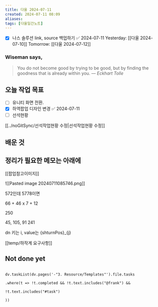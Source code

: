 ```yaml
---
title: 다울 2024-07-11
created: 2024-07-11 08:09
aliases: 
tags: [다울일간노트]
---
```

- [x] 나스 솔루션 link, source 백업하기 ✅ 2024-07-11
Yesterday: [[다울 2024-07-10]]
Tomorrow: [[다울 2024-07-12]]

### Wiseman says,
> You do not become good by trying to be good, but by finding the goodness that is already within you.
> — <cite>Eckhart Tolle</cite>


## 오늘 작업 목표
- [ ] 유니티 화면 전환.
- [x] 하역팝업 디자인 변경 ✅ 2024-07-11
- [ ] 선석현황

[[../noGitSync/선석작업현황 수정|선석작업현황 수정]]



## 배운 것




## 정리가 필요한 메모는 아래에

[[팝업참고이미지]]

![[Pasted image 20240711085746.png]]

572인데 5778이면

66 + 46 x 7 + 12

250

45, 105, 91
241

dn
키는 i, value는 {shturnPos}_{j}

[[temp/하작계 요구사항]]

## Not done yet

```dataviewjs

dv.taskList(dv.pages('-"3. Resource/Templates"').file.tasks

.where(t => !t.completed && !t.text.includes("@frank") &&

!t.text.includes("#task")

))

```
